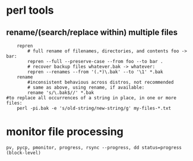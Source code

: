 # perl tools
## rename/(search/replace within) multiple files
        repren
            # full rename of filenames, directories, and contents foo -> bar:
            repren --full --preserve-case --from foo --to bar .
            # recover backup files whatever.bak -> whatever:
            repren --renames --from '(.*)\.bak' --to '\1' *.bak
        rename 
            #inconsistent behavious across distros, not recommended
            # same as above, using rename, if available:
            rename 's/\.bak$//' *.bak
    #to replace all occurrences of a string in place, in one or more files:
        perl -pi.bak -e 's/old-string/new-string/g' my-files-*.txt

# monitor file processing
    pv, pycp, pmonitor, progress, rsync --progress, dd status=progress (block-level)


